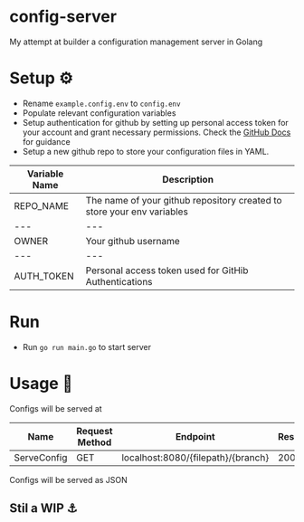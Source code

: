 # config-server
My attempt at builder a configuration management server in Golang

# Setup ⚙️
- Rename `example.config.env` to `config.env`
- Populate relevant configuration variables
- Setup authentication for github by setting up personal access token for your account and grant necessary permissions. Check the [GitHub Docs](https://docs.github.com/en/rest/overview/other-authentication-methods?apiVersion=2022-11-28) for guidance
- Setup a new github repo to store your configuration files in YAML.

| Variable Name | Description | 
| --- | --- |
| REPO_NAME | The name of your github repository created to store your env variables |
| --- | --- |
| OWNER | Your github username |
| --- | --- |
| AUTH_TOKEN | Personal access token used for GitHib Authentications |

# Run
- Run `go run main.go` to start server

# Usage :rocket:
Configs will be served at

| Name | Request Method | Endpoint  | Response |
| --- | --- | --- | --- |
| ServeConfig | GET | localhost:8080/{filepath}/{branch} | 200 OK |

Configs will be served as JSON



## Stil a WIP :anchor:


